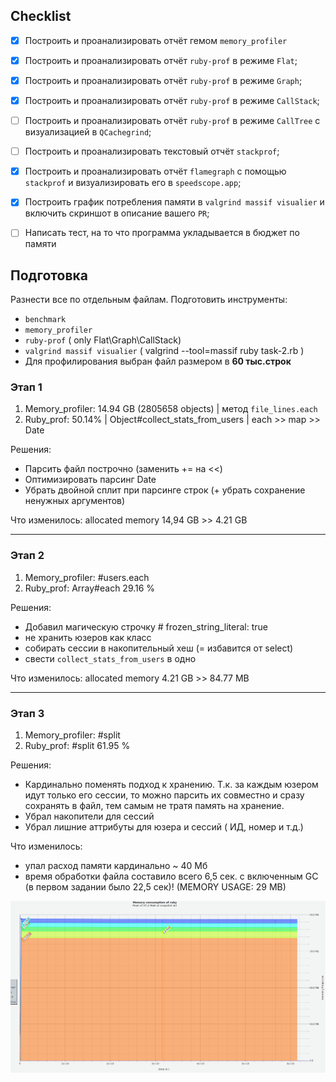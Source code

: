 
## Checklist
- [x] Построить и проанализировать отчёт гемом `memory_profiler`
- [x] Построить и проанализировать отчёт `ruby-prof` в режиме `Flat`;
- [x] Построить и проанализировать отчёт `ruby-prof` в режиме `Graph`;
- [x] Построить и проанализировать отчёт `ruby-prof` в режиме `CallStack`;
- [ ] Построить и проанализировать отчёт `ruby-prof` в режиме `CallTree` c визуализацией в `QCachegrind`;
- [ ] Построить и проанализировать текстовый отчёт `stackprof`;
- [x] Построить и проанализировать отчёт `flamegraph` с помощью `stackprof` и визуализировать его в `speedscope.app`;
- [x] Построить график потребления памяти в `valgrind massif visualier` и включить скриншот в описание вашего `PR`;
- [ ] Написать тест, на то что программа укладывается в бюджет по памяти



## Подготовка
Разнести все по отдельным файлам.
Подготовить инструменты:
- `benchmark`
- `memory_profiler`
- `ruby-prof` ( only Flat\Graph\CallStack)
- `valgrind massif visualier`   (  valgrind --tool=massif ruby task-2.rb  )
- Для профилирования выбран файл размером в **60 тыс.строк**


### Этап 1
1) Memory_profiler:  14.94 GB (2805658 objects) | метод  `file_lines.each`
2) Ruby_prof: 50.14% |  Object#collect_stats_from_users | each >> map >> Date

Решения:
- Парсить файл построчно (заменить += на <<)
- Оптимизировать парсинг Date
- Убрать двойной сплит при парсинге строк (+ убрать сохранение ненужных аргументов)

Что изменилось:
allocated memory   14,94 GB >>  4.21 GB
_______

### Этап 2 
1) Memory_profiler: #users.each 
2) Ruby_prof: 	Array#each 29.16 %

Решения:
- Добавил магическую строчку # frozen_string_literal: true
- не хранить юзеров как класс
- собирать сессии в накопительный хеш (= избавится от select)
- свести `collect_stats_from_users` в одно

Что изменилось:
 allocated memory   4.21 GB >> 84.77 MB

_______

### Этап 3
1) Memory_profiler: #split
2) Ruby_prof: 	#split 61.95 %

Решения:
- Кардинально поменять подход к хранению. Т.к. за каждым юзером идут только его сессии, то можно парсить их совместно и
сразу сохранять в файл, тем самым не тратя память на хранение. 
- Убрал накопители для сессий
- Убрал лишние аттрибуты для юзера и сессий ( ИД, номер и т.д.)

Что изменилось:
- упал расход памяти кардинально ~ 40 Мб
- время обработки файла составило всего 6,5 сек. с включенным GC (в первом задании было 22,5 сек)! (MEMORY USAGE: 29 MB)


![img.png](img.png)
